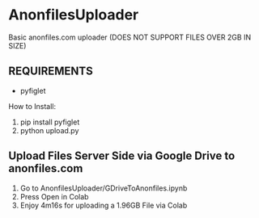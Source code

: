 # AnonfilesUploader
Basic anonfiles.com uploader
(DOES NOT SUPPORT FILES OVER 2GB IN SIZE)
## REQUIREMENTS

- pyfiglet

How to Install:

1. pip install pyfiglet
2. python upload.py

## Upload Files Server Side via Google Drive to anonfiles.com

1. Go to AnonfilesUploader/GDriveToAnonfiles.ipynb
2. Press Open in Colab
3. Enjoy
4m16s for uploading a 1.96GB File via Colab
